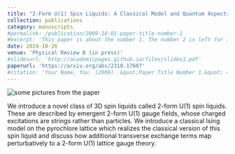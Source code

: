 ```yaml
---
title: "2-Form U(1) Spin Liquids: A Classical Model and Quantum Aspects"
collection: publications
category: manuscripts
#permalink: /publication/2009-10-01-paper-title-number-1
#excerpt: 'This paper is about the number 1. The number 2 is left for future work.'
date: 2024-10-26
venue: 'Physical Review B (in press)'
#slidesurl: 'http://academicpages.github.io/files/slides1.pdf'
paperurl: 'https://arxiv.org/abs/2310.17607'
#citation: 'Your Name, You. (2009). &quot;Paper Title Number 1.&quot; <i>Journal 1</i>. 1(1).'
---
```


![some pictures from the paper](https://ktchung-p.github.io/images/2-form-figures.png)


We introduce a novel class of 3D spin liquids called 2-form U(1) spin liquids. These are described by emergent 2-form U(1) gauge fields, whose charged excitations are strings rather than particles. We introduce a classical Ising model on the pyrochlore lattice which realizes the classical version of this spin liquid and discuss how additional transverse exchange terms map perturbatively to a 2-form U(1) lattice gauge theory. 
